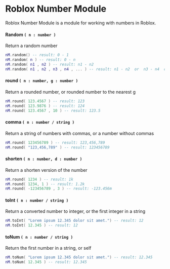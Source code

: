 # Roblox Number Module

Roblox Number Module is a module for working with numbers in Roblox.

#### Random `( n : number )`
Return a random number
```lua
nM.random() -- result: 0 - 1
nM.random( n ) -- result: 0 - n
nM.random( n1 , n2 ) -- result: n1 - n2
nM.random( n1 , n2 , n3 , n4 , ... ) -- result: n1 - n2  or  n3 - n4  or  ...
```

#### round `( n : number, g : number )`
Return a rounded number, or rounded number to the nearest g
```lua
nM.round( 123.4567 ) -- result: 123
nM.round( 123.9876 ) -- result: 124
nM.round( 123.4567 , 10 ) -- result: 123.5
```

#### comma  `( n : number / string )`
Return a string of numbers with commas, or a number without commas
```lua
nM.round( 123456789 ) -- result: 123,456,789
nM.round( "123,456,789" ) -- result: 123456789
```

#### shorten `( n : number, d : number )`
Return a shorten version of the number
```lua
nM.round( 1234 ) -- result: 1k
nM.round( 1234, 1 ) -- result: 1.2k
nM.round( -123456789 , 3 ) -- result: -123.456m
```

#### toInt ` ( n : number / string ) `
Return a converted number to integer, or the first integer in a string
```lua
nM.toInt( "Lorem ipsum 12.345 dolor sit amet.") -- result: 12
nM.toInt( 12.345 ) -- result: 12
```

#### toNum ` ( n : number / string ) `
Return the first number in a string, or self
```lua
nM.toNum( "Lorem ipsum 12.345 dolor sit amet.") -- result: 12.345
nM.toNum( 12.345 ) -- result: 12.345
```



